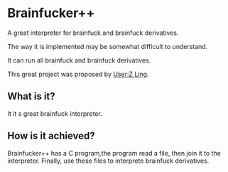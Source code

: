 # Brainfucker++

A great interpreter for brainfuck and brainfuck derivatives.

The way it is implemented may be somewhat difficult to understand.

It can run all brainfuck and brainfuck derivatives.

This great project was proposed by [User:Z Ling](https://esolangs.org/wiki/User:Z_Ling).

## What is it?

It it s great brainfuck interpreter.

## How is it achieved?

Brainfucker++ has a C program,the program read a file, then join it to the interpreter. Finally, use these files to interprete brainfuck derivatives.
